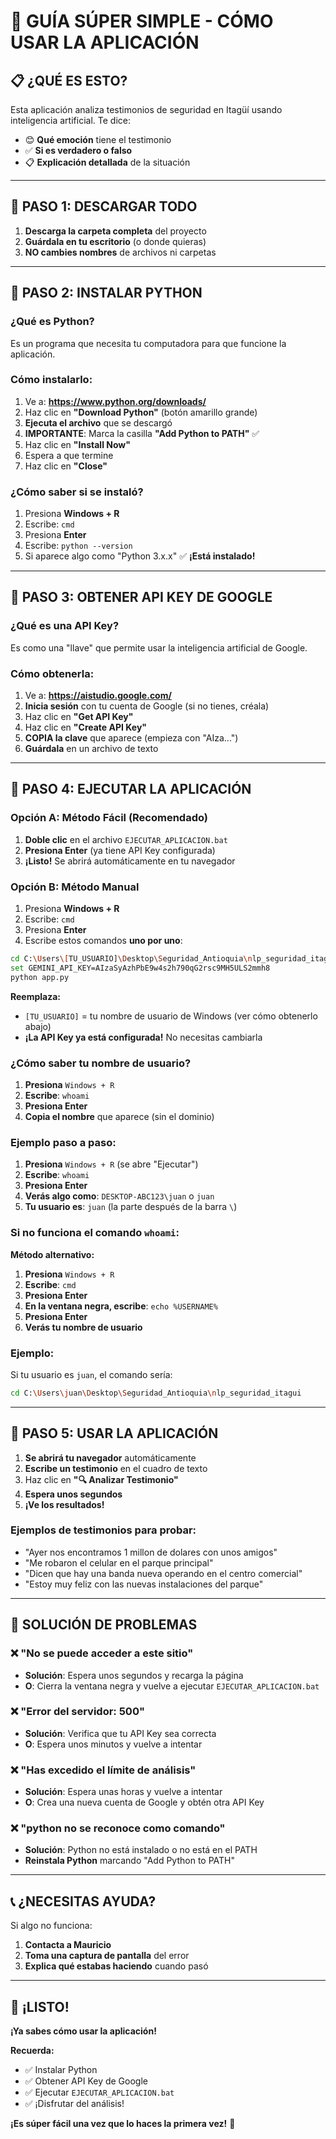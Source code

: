 # 🚀 GUÍA SÚPER SIMPLE - CÓMO USAR LA APLICACIÓN

## 📋 **¿QUÉ ES ESTO?**
Esta aplicación analiza testimonios de seguridad en Itagüí usando inteligencia artificial. Te dice:
- 😊 **Qué emoción** tiene el testimonio
- ✅ **Si es verdadero o falso**
- 📋 **Explicación detallada** de la situación

---

## 🎯 **PASO 1: DESCARGAR TODO**

1. **Descarga la carpeta completa** del proyecto
2. **Guárdala en tu escritorio** (o donde quieras)
3. **NO cambies nombres** de archivos ni carpetas

---

## 🎯 **PASO 2: INSTALAR PYTHON**

### **¿Qué es Python?**
Es un programa que necesita tu computadora para que funcione la aplicación.

### **Cómo instalarlo:**
1. Ve a: **https://www.python.org/downloads/**
2. Haz clic en **"Download Python"** (botón amarillo grande)
3. **Ejecuta el archivo** que se descargó
4. **IMPORTANTE**: Marca la casilla **"Add Python to PATH"** ✅
5. Haz clic en **"Install Now"**
6. Espera a que termine
7. Haz clic en **"Close"**

### **¿Cómo saber si se instaló?**
1. Presiona **Windows + R**
2. Escribe: `cmd`
3. Presiona **Enter**
4. Escribe: `python --version`
5. Si aparece algo como "Python 3.x.x" ✅ **¡Está instalado!**

---

## 🎯 **PASO 3: OBTENER API KEY DE GOOGLE**

### **¿Qué es una API Key?**
Es como una "llave" que permite usar la inteligencia artificial de Google.

### **Cómo obtenerla:**
1. Ve a: **https://aistudio.google.com/**
2. **Inicia sesión** con tu cuenta de Google (si no tienes, créala)
3. Haz clic en **"Get API Key"**
4. Haz clic en **"Create API Key"**
5. **COPIA la clave** que aparece (empieza con "AIza...")
6. **Guárdala** en un archivo de texto

---

## 🎯 **PASO 4: EJECUTAR LA APLICACIÓN**

### **Opción A: Método Fácil (Recomendado)**
1. **Doble clic** en el archivo `EJECUTAR_APLICACION.bat`
2. **Presiona Enter** (ya tiene API Key configurada)
3. **¡Listo!** Se abrirá automáticamente en tu navegador

### **Opción B: Método Manual**
1. Presiona **Windows + R**
2. Escribe: `cmd`
3. Presiona **Enter**
4. Escribe estos comandos **uno por uno**:

```bash
cd C:\Users\[TU_USUARIO]\Desktop\Seguridad_Antioquia\nlp_seguridad_itagui
set GEMINI_API_KEY=AIzaSyAzhPbE9w4s2h790qG2rsc9MH5ULS2mmh8
python app.py
```

**Reemplaza:**
- `[TU_USUARIO]` = tu nombre de usuario de Windows (ver cómo obtenerlo abajo)
- **¡La API Key ya está configurada!** No necesitas cambiarla

### **¿Cómo saber tu nombre de usuario?**
1. **Presiona** `Windows + R`
2. **Escribe**: `whoami`
3. **Presiona Enter**
4. **Copia el nombre** que aparece (sin el dominio)

### **Ejemplo paso a paso:**
1. **Presiona** `Windows + R` (se abre "Ejecutar")
2. **Escribe**: `whoami`
3. **Presiona Enter**
4. **Verás algo como**: `DESKTOP-ABC123\juan` o `juan`
5. **Tu usuario es**: `juan` (la parte después de la barra `\`)

### **Si no funciona el comando `whoami`:**
**Método alternativo:**
1. **Presiona** `Windows + R`
2. **Escribe**: `cmd`
3. **Presiona Enter**
4. **En la ventana negra, escribe**: `echo %USERNAME%`
5. **Presiona Enter**
6. **Verás tu nombre de usuario**

### **Ejemplo:**
Si tu usuario es `juan`, el comando sería:
```bash
cd C:\Users\juan\Desktop\Seguridad_Antioquia\nlp_seguridad_itagui
```

---

## 🎯 **PASO 5: USAR LA APLICACIÓN**

1. **Se abrirá tu navegador** automáticamente
2. **Escribe un testimonio** en el cuadro de texto
3. Haz clic en **"🔍 Analizar Testimonio"**
4. **Espera unos segundos**
5. **¡Ve los resultados!**

### **Ejemplos de testimonios para probar:**
- "Ayer nos encontramos 1 millon de dolares con unos amigos"
- "Me robaron el celular en el parque principal"
- "Dicen que hay una banda nueva operando en el centro comercial"
- "Estoy muy feliz con las nuevas instalaciones del parque"

---

## 🚨 **SOLUCIÓN DE PROBLEMAS**

### **❌ "No se puede acceder a este sitio"**
- **Solución**: Espera unos segundos y recarga la página
- **O**: Cierra la ventana negra y vuelve a ejecutar `EJECUTAR_APLICACION.bat`

### **❌ "Error del servidor: 500"**
- **Solución**: Verifica que tu API Key sea correcta
- **O**: Espera unos minutos y vuelve a intentar

### **❌ "Has excedido el límite de análisis"**
- **Solución**: Espera unas horas y vuelve a intentar
- **O**: Crea una nueva cuenta de Google y obtén otra API Key

### **❌ "python no se reconoce como comando"**
- **Solución**: Python no está instalado o no está en el PATH
- **Reinstala Python** marcando "Add Python to PATH"

---

## 📞 **¿NECESITAS AYUDA?**

Si algo no funciona:
1. **Contacta a Mauricio**
2. **Toma una captura de pantalla** del error
3. **Explica qué estabas haciendo** cuando pasó

---

## 🎉 **¡LISTO!**

**¡Ya sabes cómo usar la aplicación!** 

**Recuerda:**
- ✅ Instalar Python
- ✅ Obtener API Key de Google
- ✅ Ejecutar `EJECUTAR_APLICACION.bat`
- ✅ ¡Disfrutar del análisis!

**¡Es súper fácil una vez que lo haces la primera vez!** 🚀

